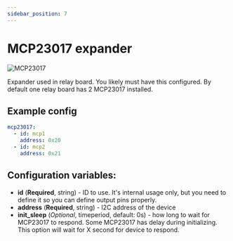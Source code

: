 ```yaml
---
sidebar_position: 7
---
```


# MCP23017 expander

![MCP23017](/img/mcp23017.png)

Expander used in relay board. You likely must have this configured.
By default one relay board has 2 MCP23017 installed.

## Example config

```yaml title="Example config"
mcp23017:
  - id: mcp1
    address: 0x20
  - id: mcp2
    address: 0x21
```

## Configuration variables:

- **id** (**Required**, string) - ID to use. It's internal usage only, but you need to define it so you can define output pins properly.
- **address** (**Required**, string) - I2C address of the device
- **init_sleep** (_Optional_, timeperiod, default: 0s) - how long to wait for MCP23017 to respond. Some MCP23017 has delay during initializing. This option will wait for X second for device to respond.
